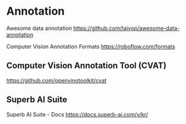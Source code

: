 # Annotation

Awesome data annotation
<https://github.com/taivop/awesome-data-annotation>

Computer Vision Annotation Formats
<https://roboflow.com/formats>

## Computer Vision Annotation Tool (CVAT)

<https://github.com/openvinotoolkit/cvat>

## Superb AI Suite

Superb AI Suite - Docs
<https://docs.superb-ai.com/v/kr/>
